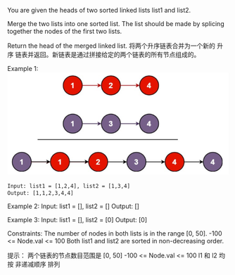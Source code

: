You are given the heads of two sorted linked lists list1 and list2.

Merge the two lists into one sorted list. 
The list should be made by splicing together the nodes of the first two lists.

Return the head of the merged linked list.
将两个升序链表合并为一个新的 升序 链表并返回。新链表是通过拼接给定的两个链表的所有节点组成的。 

Example 1:
![img.png](img.png)

    Input: list1 = [1,2,4], list2 = [1,3,4]
    Output: [1,1,2,3,4,4]

Example 2:
    Input: list1 = [], list2 = []
    Output: []

Example 3:
    Input: list1 = [], list2 = [0]
    Output: [0]
     

Constraints:
    The number of nodes in both lists is in the range [0, 50].
    -100 <= Node.val <= 100
    Both list1 and list2 are sorted in non-decreasing order.

提示：
    两个链表的节点数目范围是 [0, 50]
    -100 <= Node.val <= 100
    l1 和 l2 均按 非递减顺序 排列